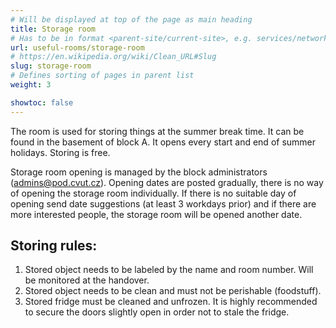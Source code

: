 ```yaml
---
# Will be displayed at top of the page as main heading
title: Storage room
# Has to be in format <parent-site/current-site>, e.g. services/network (notice missing slash at the beginning)
url: useful-rooms/storage-room
# https://en.wikipedia.org/wiki/Clean_URL#Slug
slug: storage-room
# Defines sorting of pages in parent list
weight: 3

showtoc: false
---
```


The room is used for storing things at the summer break time. It can be found in the basement of block A. It opens every start and end of summer holidays.
Storing is free.

Storage room opening is managed by the block administrators (<admins@pod.cvut.cz>). Opening dates are posted gradually, there is no way of opening the storage room individually.
If there is no suitable day of opening send date suggestions (at least 3 workdays prior) and if there are more interested people, the storage room will be opened another date.

## Storing rules:

1. Stored object needs to be labeled by the name and room number. Will be monitored at the handover.
2. Stored object needs to be clean and must not be perishable (foodstuff).
3. Stored fridge must be cleaned and unfrozen. It is highly recommended to secure the doors slightly open in order not to stale the fridge.
